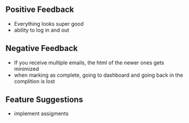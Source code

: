 ## Positive Feedback
 - Everything looks super good
 - ability to log in and out

## Negative Feedback
 - If you receive multiple emails, the html of the newer ones gets minimized
 - when marking as complete, going to dashboard and going back in the complition is lost

## Feature Suggestions
 - implement assigments
